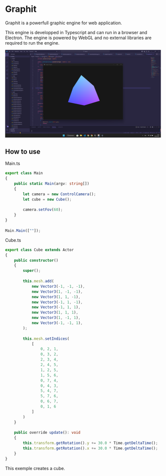 # Graphit
Graphit is a powerfull graphic engine for web application.

This engine is developped in Typescript and can run in a browser and Electron. The engine is powered by WebGL and no external libraries are required to run the engine.

![alt text](image.png)

## How to use
Main.ts
```typescript
export class Main
{
    public static Main(argv: string[])
    {
        let camera = new ControlCamera();
        let cube = new Cube();

        camera.setFov(60);
    }
}

Main.Main([""]);
```

Cube.ts
```typescript
export class Cube extends Actor
{
    public constructor()
    {
        super();

        this.mesh.add(
            new Vector3(-1, -1, -1),
            new Vector3(1, -1, -1),
            new Vector3(1, 1, -1),
            new Vector3(-1, 1, -1),
            new Vector3(-1, 1, 1),
            new Vector3(1, 1, 1),
            new Vector3(1, -1, 1),
            new Vector3(-1, -1, 1),
        );

        this.mesh.setIndices(
            [
                0, 2, 1,
                0, 3, 2,
                2, 3, 4,
                2, 4, 5,
                1, 2, 5,
                1, 5, 6,
                0, 7, 4,
                0, 4, 3,
                5, 4, 7,
                5, 7, 6,
                0, 6, 7,
                0, 1, 6
            ]
        )
    }

    public override update(): void 
    {
        this.transform.getRotation().y += 30.0 * Time.getDeltaTime();
        this.transform.getRotation().x += 30.0 * Time.getDeltaTime();
    }
}
```

This exemple creates a cube.